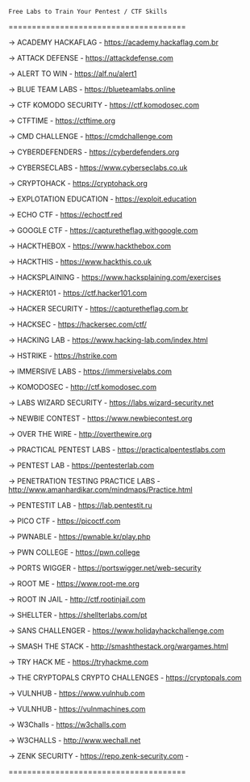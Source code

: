 ```
Free Labs to Train Your Pentest / CTF Skills
```

======================================


-> ACADEMY HACKAFLAG -
https://academy.hackaflag.com.br


-> ATTACK DEFENSE -
https://attackdefense.com


-> ALERT TO WIN -
https://alf.nu/alert1


-> BLUE TEAM LABS - 
https://blueteamlabs.online


-> CTF KOMODO SECURITY -
https://ctf.komodosec.com


-> CTFTIME - 
https://ctftime.org


-> CMD CHALLENGE -
https://cmdchallenge.com


-> CYBERDEFENDERS - 
https://cyberdefenders.org


-> CYBERSECLABS - 
https://www.cyberseclabs.co.uk


-> CRYPTOHACK - 
https://cryptohack.org


-> EXPLOTATION EDUCATION -
https://exploit.education


-> ECHO CTF - 
https://echoctf.red


-> GOOGLE CTF -
https://capturetheflag.withgoogle.com


-> HACKTHEBOX -
https://www.hackthebox.com


-> HACKTHIS -
https://www.hackthis.co.uk


-> HACKSPLAINING -
https://www.hacksplaining.com/exercises


-> HACKER101 -
https://ctf.hacker101.com


-> HACKER SECURITY -
https://capturetheflag.com.br


-> HACKSEC - 
https://hackersec.com/ctf/


-> HACKING LAB -
https://www.hacking-lab.com/index.html


-> HSTRIKE - 
https://hstrike.com


-> IMMERSIVE LABS -
https://immersivelabs.com


-> KOMODOSEC - 
http://ctf.komodosec.com


-> LABS WIZARD SECURITY -
https://labs.wizard-security.net


-> NEWBIE CONTEST -
https://www.newbiecontest.org


-> OVER THE WIRE -
http://overthewire.org


-> PRACTICAL PENTEST LABS -
https://practicalpentestlabs.com


-> PENTEST LAB -
https://pentesterlab.com


-> PENETRATION TESTING PRACTICE LABS -
http://www.amanhardikar.com/mindmaps/Practice.html


-> PENTESTIT LAB -
https://lab.pentestit.ru


-> PICO CTF -
https://picoctf.com


-> PWNABLE -
https://pwnable.kr/play.php


-> PWN COLLEGE - 
https://pwn.college


-> PORTS WIGGER - 
https://portswigger.net/web-security


-> ROOT ME -
https://www.root-me.org


-> ROOT IN JAIL -
http://ctf.rootinjail.com


-> SHELLTER -
https://shellterlabs.com/pt


-> SANS CHALLENGER -
https://www.holidayhackchallenge.com


-> SMASH THE STACK -
http://smashthestack.org/wargames.html


-> TRY HACK ME -
https://tryhackme.com


-> THE CRYPTOPALS CRYPTO CHALLENGES -
https://cryptopals.com


-> VULNHUB -
https://www.vulnhub.com


-> VULNHUB - 
https://vulnmachines.com

-> W3Challs -
https://w3challs.com


-> W3CHALLS -
http://www.wechall.net


-> ZENK SECURITY -
https://repo.zenk-security.com - 


======================================
